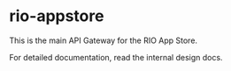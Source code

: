 # rio-appstore

This is the main API Gateway for the RIO App Store.

For detailed documentation, read the internal design docs.
